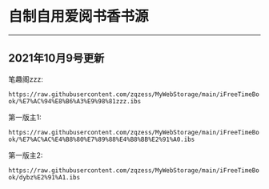 # 自制自用爱阅书香书源

-----------------
2021年10月9号更新
------------

笔趣阁zzz: 

``https://raw.githubusercontent.com/zqzess/MyWebStorage/main/iFreeTimeBook/%E7%AC%94%E8%B6%A3%E9%98%81zzz.ibs``

第一版主1: 

``https://raw.githubusercontent.com/zqzess/MyWebStorage/main/iFreeTimeBook/%E7%AC%AC%E4%B8%80%E7%89%88%E4%B8%BB%E2%91%A0.ibs``

第一版主2: 

``https://raw.githubusercontent.com/zqzess/MyWebStorage/main/iFreeTimeBook/dybz%E2%91%A1.ibs``
